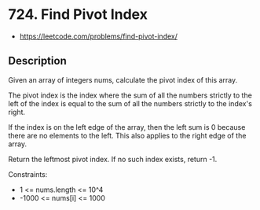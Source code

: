 # 724. Find Pivot Index 

- https://leetcode.com/problems/find-pivot-index/

## Description

Given an array of integers nums, calculate the pivot index of this array.

The pivot index is the index where the sum of all the numbers strictly to the left of the index is equal to the sum of all the numbers strictly to the index's right.

If the index is on the left edge of the array, then the left sum is 0 because there are no elements to the left. This also applies to the right edge of the array.

Return the leftmost pivot index. If no such index exists, return -1.

Constraints:

- 1 <= nums.length <= 10^4
- -1000 <= nums[i] <= 1000

